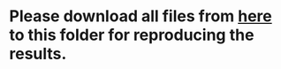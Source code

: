 # Please download all files from [here](https://mailmissouri-my.sharepoint.com/:f:/g/personal/hefe_umsystem_edu/EvdoLKJ_snBJmXzrMw1U-2kB89B32_QkRLqYzfgc_t2RTg?e=Qus9ok) to this folder for reproducing the results. 